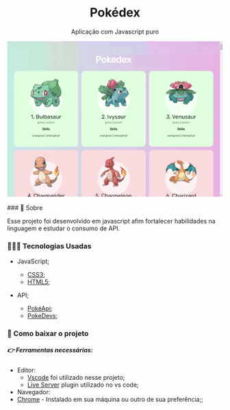 <h1 align="center">Pokédex</h1>

<p align="center">Aplicação com Javascript puro</p>

<p align="center">
<img src="/img/pokedex.gif"/>
</p>
### 🔖 Sobre

Esse projeto foi desenvolvido em javascript afim fortalecer habilidades na linguagem e estudar o consumo de API.



### 👨🏿‍💻 Tecnologias Usadas

- JavaScript;

  - [CSS3](https://developer.mozilla.org/en-US/docs/Web/CSS);
  - [HTML5](https://developer.mozilla.org/en-US/docs/Web/HTML);

- API;

  - [PokéApi](https://pokeapi.co/);
  - [PokeDevs](https://pokedevs.gitbook.io/);

  

### 📎 Como baixar o projeto

##### 👉 Ferramentas necessárias:

- Editor:
  - [Vscode](https://code.visualstudio.com/) foi utilizado nesse projeto;
  - [Live Server](https://github.com/ritwickdey/vscode-live-server-plus-plus) plugin utilizado no vs code;
- Navegador:
- [Chrome](https://www.google.com/intl/pt-BR/chrome/) - Instalado em sua máquina ou outro de sua preferência;;
